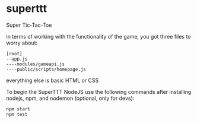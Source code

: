 # superttt
Super Tic-Tac-Toe


in terms of working with the functionality of the game,
you got three files to worry about:

```
[root]
--app.js
----modules/gameapi.js
----public/scripts/homepage.js
```


everything else is basic HTML or CSS

To begin the SuperTTT NodeJS use the following commands after installing nodejs, npm, and nodemon (optional, only for devs):
```
npm start
npm test
```
